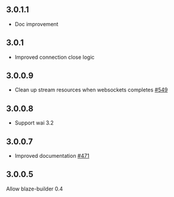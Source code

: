 ## 3.0.1.1

* Doc improvement

## 3.0.1

* Improved connection close logic

## 3.0.0.9

* Clean up stream resources when websockets completes [#549](https://github.com/yesodweb/wai/pull/549)

## 3.0.0.8

* Support wai 3.2

## 3.0.0.7

* Improved documentation [#471](https://github.com/yesodweb/wai/pull/471)

## 3.0.0.5

Allow blaze-builder 0.4
